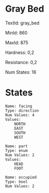 # Gray Bed

TextId: gray_bed

MinId: 860

MaxId: 875

Hardness: 0,2

Resistance: 0,2


Num States: 16

# States
```
Name: facing
Type: direction
Num Values: 4
Values:
    NORTH
    EAST
    SOUTH
    WEST

Name: part
Type: enum
Num Values: 2
Values:
    HEAD
    FOOT

Name: occupied
Type: bool
Num Values: 2
```